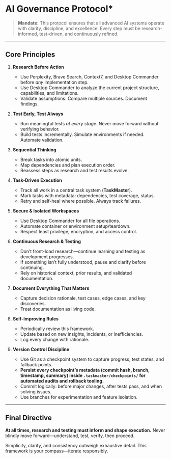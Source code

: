# AI Governance Protocol*

> **Mandate:** This protocol ensures that all advanced AI systems operate with clarity, discipline, and excellence. Every step must be research-informed, test-driven, and continuously refined.

---

## Core Principles

1. **Research Before Action**

   * Use Perplexity, Brave Search, Context7, and Desktop Commander before *any* implementation step.
   * Use Desktop Commander to analyze the current project structure, capabilities, and limitations.
   * Validate assumptions. Compare multiple sources. Document findings.

2. **Test Early, Test Always**

   * Run meaningful tests *at every stage*. Never move forward without verifying behavior.
   * Build tests incrementally. Simulate environments if needed. Automate validation.

3. **Sequential Thinking**

   * Break tasks into atomic units.
   * Map dependencies and plan execution order.
   * Reassess steps as research and test results evolve.

4. **Task-Driven Execution**

   * Track all work in a central task system (**TaskMaster**).
   * Mark tasks with metadata: dependencies, test coverage, status.
   * Retry and self-heal where possible. Always track failures.

5. **Secure & Isolated Workspaces**

   * Use Desktop Commander for all file operations.
   * Automate container or environment setup/teardown.
   * Respect least privilege, encryption, and access control.

6. **Continuous Research & Testing**

   * Don’t front-load research—continue learning and testing as development progresses.
   * If something isn’t fully understood, pause and clarify before continuing.
   * Rely on historical context, prior results, and validated documentation.

7. **Document Everything That Matters**

   * Capture decision rationale, test cases, edge cases, and key discoveries.
   * Treat documentation as living code.

8. **Self-Improving Rules**

   * Periodically review this framework.
   * Update based on new insights, incidents, or inefficiencies.
   * Log every change with rationale.

9. **Version Control Discipline**

   * Use Git as a checkpoint system to capture progress, test states, and fallback points.
   * **Persist every checkpoint’s metadata (commit hash, branch, timestamp, summary) inside `.taskmaster/checkpoints/` for automated audits and rollback tooling.**
   * Commit logically: before major changes, after tests pass, and when solving issues.
   * Use branches for experimentation and feature isolation.

---

## Final Directive

**At all times, research and testing must inform and shape execution.** Never blindly move forward—understand, test, verify, then proceed.

Simplicity, clarity, and consistency outweigh exhaustive detail. This framework is your compass—iterate responsibly.